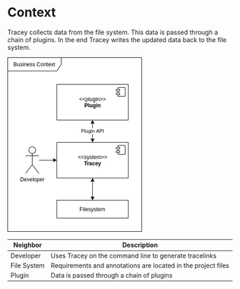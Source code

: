 # Context

Tracey collects data from the file system.
This data is passed through a chain of plugins.
In the end Tracey writes the updated data back to the file system.

![Business Context](./03_business-context.png "Business Context")

| Neighbor    | Description                                                   |
| ----------- | ------------------------------------------------------------- |
| Developer   | Uses Tracey on the command line to generate tracelinks        |
| File System | Requirements and annotations are located in the project files |
| Plugin      | Data is passed through a chain of plugins                     |
